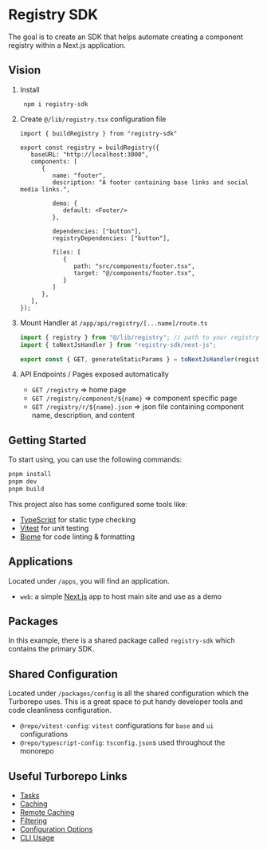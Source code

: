 # Registry SDK

The goal is to create an SDK that helps automate creating a component registry within a Next.js application.

## Vision

1. Install
   ```shell 
    npm i registry-sdk
   ```

2. Create `@/lib/registry.tsx` configuration file

   ```tsx
   import { buildRegistry } from "registry-sdk"
   
   export const registry = buildRegistry({
      baseURL: "http://localhost:3000",
      components: [
         {
            name: "footer",
            description: "A footer containing base links and social media links.",
   
            demo: {
               default: <Footer/>
            },
   
            dependencies: ["button"],
            registryDependencies: ["button"],
   
            files: [
               {
                  path: "src/components/footer.tsx",
                  target: "@/components/footer.tsx",
               }
            ]
         },
      ],
   });
   ```

3. Mount Handler at `/app/api/registry/[...name]/route.ts`

   ```ts
   import { registry } from "@/lib/registry"; // path to your registry config file
   import { toNextJsHandler } from "registry-sdk/next-js";
   
   export const { GET, generateStaticParams } = toNextJsHandler(registry);
   ```

4. API Endpoints / Pages exposed automatically

    * `GET /registry` => home page
    * `GET /registry/component/${name}` => component specific page
    * `GET /registry/r/${name}.json` => json file containing component name, description, and content

    
## Getting Started

To start using, you can use the following commands:

```zsh
pnpm install
pnpm dev
pnpm build

```

This project also has some configured some tools like:

- [TypeScript](https://www.typescriptlang.org/) for static type checking
- [Vitest](https://vitest.dev/) for unit testing
- [Biome](https://biomejs.dev/) for code linting & formatting

## Applications

Located under `/apps`, you will find an application.

- `web`: a simple [Next.js](https://nextjs.org/) app to host main site and use as a demo

## Packages

In this example, there is a shared package called `registry-sdk` which contains the primary SDK. 

## Shared Configuration

Located under `/packages/config` is all the shared configuration which the Turborepo uses. This is a great space to put
handy developer tools and code cleanliness configuration.

- `@repo/vitest-config`: `vitest` configurations for `base` and `ui` configurations
- `@repo/typescript-config`: `tsconfig.json`s used throughout the monorepo

## Useful Turborepo Links

- [Tasks](https://turbo.build/repo/docs/core-concepts/monorepos/running-tasks)
- [Caching](https://turbo.build/repo/docs/core-concepts/caching)
- [Remote Caching](https://turbo.build/repo/docs/core-concepts/remote-caching)
- [Filtering](https://turbo.build/repo/docs/core-concepts/monorepos/filtering)
- [Configuration Options](https://turbo.build/repo/docs/reference/configuration)
- [CLI Usage](https://turbo.build/repo/docs/reference/command-line-reference)
